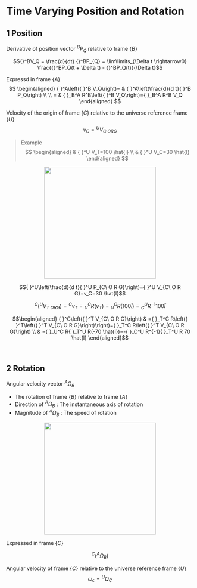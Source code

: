 &emsp;
# Time Varying Position and Rotation

## 1 Position
Derivative of position vector ${}^B P_Q$ relative to frame $\{B\}$

$${}^BV_Q = \frac{d}{dt} {}^BP_{Q} = \lim\limits_{\Delta t \rightarrow0} \frac{{}^BP_Q(t + \Delta t) - {}^BP_Q(t)}{\Delta t}$$

Expressd in frame $\{A\}$
$$
\begin{aligned}
{ }^A\left({ }^B V_Q\right)= & { }^A\left(\frac{d}{d t}{ }^B P_Q\right) \\ \\
= & { }_B^A R^B\left({ }^B V_Q\right)={ }_B^A R^B V_Q
\end{aligned}
$$

Velocity of the origin of frame $\{C\}$ relative to the universe reference frame $\{U\}$
$$
v_C={ }^U V_{C\ O R G}
$$

>Example
$$
\begin{aligned}
& { }^U V_T=100 \hat{l} \\
& { }^U V_C=30 \hat{l}
\end{aligned}
$$

<div align=center>
 <img src="imgs/" width=300>
</div>


$${ }^U\left(\frac{d}{d t}{ }^U P_{C\ O R G}\right)={ }^U V_{C\ O R G}=v_C=30 \hat{l}$$

$${ }^C\left({ }^U V_{T\ ORG }\right)={ }^C v_T={ }_U^C R\left(v_T\right)={ }_U^C R(100 \hat{l})={ }_C^U R^{-1} 100 \hat{l}$$

$$\begin{aligned}
{ }^C\left({ }^T V_{C\ O R G}\right) & ={ }_T^C R\left({ }^T\left({ }^T V_{C\ O R G}\right)\right)={ }_T^C R\left({ }^T V_{C\ O R G}\right) \\
& ={ }_U^C R{ }_T^U R(-70 \hat{l})=-{ }_C^U R^{-1}{ }_T^U R 70 \hat{l}
\end{aligned}$$


&emsp;
## 2 Rotation

Angular velocity vector ${ }^A \Omega_B$
- The rotation of frame $\{B\}$ relative to frame $\{A\}$
- Direction of ${ }^A \Omega_B$ : The instantaneous axis of rotation
- Magnitude of ${ }^A \Omega_B$ : The speed of rotation

<div align=center>
 <img src="imgs/" width=300>
</div>

Expressed in frame $\{C\}$

$$
{ }^C\left({ }^A \Omega_B\right)
$$

Angular velocity of frame $\{C\}$ relative to the universe reference frame $\{U\}$
$$
\omega_c={ }^U \Omega_C
$$